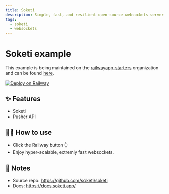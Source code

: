 ```yaml
---
title: Soketi
description: Simple, fast, and resilient open-source websockets server. 
tags:
  - soketi
  - websockets
---
```


# Soketi example

This example is being maintained on the [railwayapp-starters](https://github.com/railwayapp-starters) organization and can be found [here](https://github.com/railwayapp-starters/soketi).

[![Deploy on Railway](https://railway.app/button.svg)](https://railway.app/new/template/soketi)

## ✨ Features

- Soketi
- Pusher API

## 💁‍♀️ How to use

- Click the Railway button 👆
- Enjoy hyper-scalable, extremly fast websockets.

## 📝 Notes
- Source repo: https://github.com/soketi/soketi
- Docs: https://docs.soketi.app/
